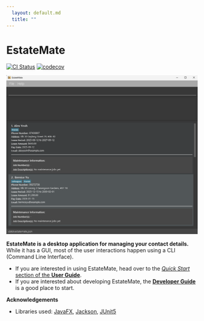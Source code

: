 ```yaml
---
  layout: default.md
  title: ""
---
```


# EstateMate

[![CI Status](https://github.com/AY2526S1-CS2103T-F08a-2/tp/actions/workflows/gradle.yml/badge.svg)](https://github.com/AY2526S1-CS2103T-F08a-2/tp/actions/workflows/gradle.yml)
[![codecov](https://codecov.io/github/AY2526S1-CS2103T-F08a-2/tp/graph/badge.svg?token=ZM6CM8A0LL)](https://codecov.io/github/AY2526S1-CS2103T-F08a-2/tp)

![Ui](images/Updated_GUI_v3.png)

**EstateMate is a desktop application for managing your contact details.** While it has a GUI, most of the user interactions happen using a CLI (Command Line Interface).

* If you are interested in using EstateMate, head over to the [_Quick Start_ section of the **User Guide**](https://ay2526s1-cs2103t-f08a-2.github.io/tp/UserGuide.html#2-quick-start).
* If you are interested about developing EstateMate, the [**Developer Guide**](https://ay2526s1-cs2103t-f08a-2.github.io/tp/DeveloperGuide.html) is a good place to start.


**Acknowledgements**

* Libraries used: [JavaFX](https://openjfx.io/), [Jackson](https://github.com/FasterXML/jackson), [JUnit5](https://github.com/junit-team/junit5)
